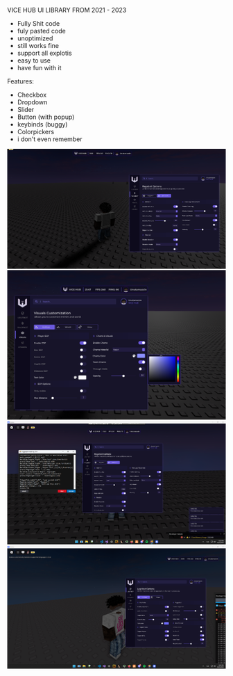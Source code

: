VICE HUB UI LIBRARY FROM 2021 - 2023
- Fully Shit code
- fuly pasted code
- unoptimized
- still works fine
- support all explotis
- easy to use
- have fun with it


Features:
- Checkbox
- Dropdown
- Slider
- Button (with popup)
- keybinds (buggy)
- Colorpickers
- i don't even remember


![Alt text](images/ss1.png?raw=true "Title")
![Alt text](images/ss2.png?raw=true "Title")
![Alt text](images/ss3.png?raw=true "Title")
![Alt text](images/ss4.png?raw=true "Title")
